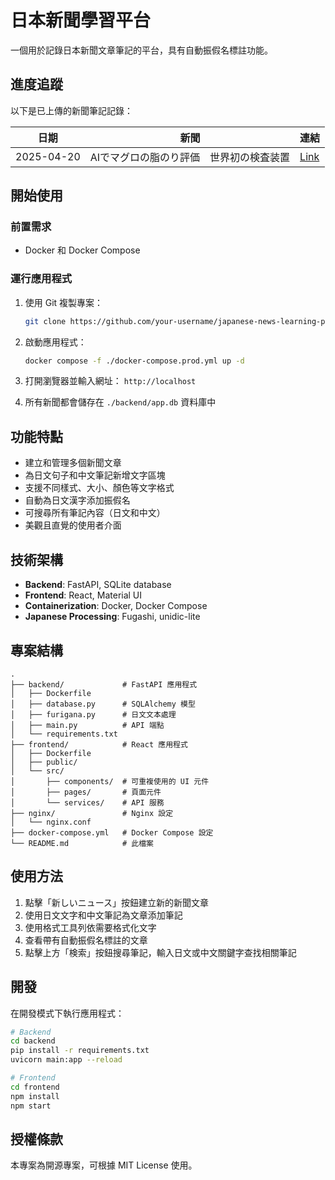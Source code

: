 # 日本新聞學習平台

一個用於記錄日本新聞文章筆記的平台，具有自動振假名標註功能。


## 進度追蹤

以下是已上傳的新聞筆記記錄：

| 日期 | 新聞 | 連結 |
|------|------|------|
| 2025-04-20 | AIでマグロの脂のり評価　世界初の検査装置 | [Link](https://www.youtube.com/watch?v=CrAdYelsDVU) |


## 開始使用

### 前置需求

- Docker 和 Docker Compose

### 運行應用程式

1. 使用 Git 複製專案：
   ```bash
   git clone https://github.com/your-username/japanese-news-learning-platform.git
   ```

2. 啟動應用程式：
   ```bash
   docker compose -f ./docker-compose.prod.yml up -d
   ```

3. 打開瀏覽器並輸入網址： `http://localhost`

4. 所有新聞都會儲存在 `./backend/app.db` 資料庫中


## 功能特點

- 建立和管理多個新聞文章
- 為日文句子和中文筆記新增文字區塊
- 支援不同樣式、大小、顏色等文字格式
- 自動為日文漢字添加振假名
- 可搜尋所有筆記內容（日文和中文）
- 美觀且直覺的使用者介面

## 技術架構

- **Backend**: FastAPI, SQLite database
- **Frontend**: React, Material UI
- **Containerization**: Docker, Docker Compose
- **Japanese Processing**: Fugashi, unidic-lite

## 專案結構

```
.
├── backend/             # FastAPI 應用程式
│   ├── Dockerfile
│   ├── database.py      # SQLAlchemy 模型
│   ├── furigana.py      # 日文文本處理
│   ├── main.py          # API 端點
│   └── requirements.txt
├── frontend/            # React 應用程式
│   ├── Dockerfile
│   ├── public/
│   └── src/
│       ├── components/  # 可重複使用的 UI 元件
│       ├── pages/       # 頁面元件
│       └── services/    # API 服務
├── nginx/               # Nginx 設定
│   └── nginx.conf
├── docker-compose.yml   # Docker Compose 設定
└── README.md            # 此檔案
```

## 使用方法

1. 點擊「新しいニュース」按鈕建立新的新聞文章
2. 使用日文文字和中文筆記為文章添加筆記
3. 使用格式工具列依需要格式化文字
4. 查看帶有自動振假名標註的文章
5. 點擊上方「検索」按鈕搜尋筆記，輸入日文或中文關鍵字查找相關筆記

## 開發

在開發模式下執行應用程式：

```bash
# Backend
cd backend
pip install -r requirements.txt
uvicorn main:app --reload

# Frontend
cd frontend
npm install
npm start
```

## 授權條款

本專案為開源專案，可根據 MIT License 使用。 